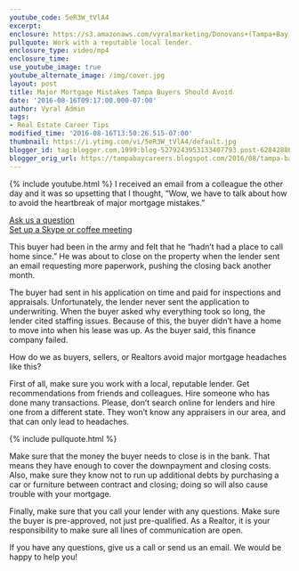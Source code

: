 ```yaml
---
youtube_code: 5eR3W_tVlA4
excerpt:
enclosure: https://s3.amazonaws.com/vyralmarketing/Donovans+(Tampa+Bay)/Tampa+Bay+Real+Estate+Agent-+Karen+Donovan+%25288-10-2016%2529+Mortgage+Mistakes+Careers+TAMPA.mp4
pullquote: Work with a reputable local lender.
enclosure_type: video/mp4
enclosure_time:
use_youtube_image: true
youtube_alternate_image: /img/cover.jpg
layout: post
title: Major Mortgage Mistakes Tampa Buyers Should Avoid
date: '2016-08-16T09:17:00.000-07:00'
author: Vyral Admin
tags:
- Real Estate Career Tips
modified_time: '2016-08-16T13:50:26.515-07:00'
thumbnail: https://i.ytimg.com/vi/5eR3W_tVlA4/default.jpg
blogger_id: tag:blogger.com,1999:blog-5279243953133407793.post-628428863461898395
blogger_orig_url: https://tampabaycareers.blogspot.com/2016/08/tampa-bay-real-estate-careers-avoiding.html
---
```

{% include youtube.html %}
I received an email from a colleague the other day and it was so upsetting that I thought, “Wow, we have to talk about how to avoid the heartbreak of major mortgage mistakes.”

<div class="post-cta">
<a href="/contact/">Ask us a question</a><br>
<a href="/meeting/">Set up a Skype or coffee meeting</a>
</div>

This buyer had been in the army and felt that he “hadn’t had a place to call home since.” He was about to close on the property when the lender sent an email requesting more paperwork, pushing the closing back another month.

The buyer had sent in his application on time and paid for inspections and appraisals. Unfortunately, the lender never sent the application to underwriting. When the buyer asked why everything took so long, the lender cited staffing issues. Because of this, the buyer didn’t have a home to move into when his lease was up. As the buyer said, this finance company failed.

How do we as buyers, sellers, or Realtors avoid major mortgage headaches like this?

First of all, make sure you work with a local, reputable lender. Get recommendations from friends and colleagues. Hire someone who has done many transactions. Please, don’t search online for lenders and hire one from a different state. They won’t know any appraisers in our area, and that can only lead to headaches.

{% include pullquote.html %}

Make sure that the money the buyer needs to close is in the bank. That means they have enough to cover the downpayment and closing costs. Also, make sure they know not to run up additional debts by purchasing a car or furniture between contract and closing; doing so will also cause trouble with your mortgage.

Finally, make sure that you call your lender with any questions. Make sure the buyer is pre-approved, not just pre-qualified. As a Realtor, it is your responsibility to make sure all lines of communication are open.

If you have any questions, give us a call or send us an email. We would be happy to help you!
